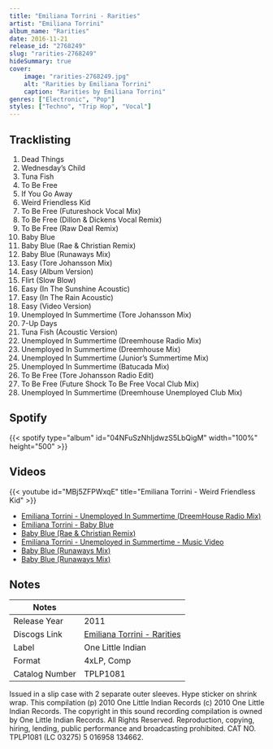 ```yaml
---
title: "Emiliana Torrini - Rarities"
artist: "Emiliana Torrini"
album_name: "Rarities"
date: 2016-11-21
release_id: "2768249"
slug: "rarities-2768249"
hideSummary: true
cover:
    image: "rarities-2768249.jpg"
    alt: "Rarities by Emiliana Torrini"
    caption: "Rarities by Emiliana Torrini"
genres: ["Electronic", "Pop"]
styles: ["Techno", "Trip Hop", "Vocal"]
---
```

## Tracklisting
1. Dead Things
2. Wednesday’s Child
3. Tuna Fish
4. To Be Free
5. If You Go Away
6. Weird Friendless Kid
7. To Be Free (Futureshock Vocal Mix)
8. To Be Free (Dillon & Dickens Vocal Remix)
9. To Be Free (Raw Deal Remix)
10. Baby Blue
11. Baby Blue (Rae & Christian Remix)
12. Baby Blue (Runaways Mix)
13. Easy (Tore Johansson Mix)
14. Easy (Album Version)
15. Flirt (Slow Blow)
16. Easy (In The Sunshine Acoustic)
17. Easy (In The Rain Acoustic)
18. Easy (Video Version)
19. Unemployed In Summertime (Tore Johansson Mix)
20. 7-Up Days
21. Tuna Fish (Acoustic Version)
22. Unemployed In Summertime (Dreemhouse Radio Mix)
23. Unemployed In Summertime (Dreemhouse Mix)
24. Unemployed In Summertime (Junior’s Summertime Mix)
25. Unemployed In Summertime (Batucada Mix)
26. To Be Free (Tore Johansson Radio Edit)
27. To Be Free (Future Shock To Be Free Vocal Club Mix)
28. Unemployed In Summertime (Dreemhouse Unemployed Club Mix)
## Spotify
{{< spotify type="album" id="04NFuSzNhIjdwzS5LbQigM" width="100%" height="500" >}}

## Videos
{{< youtube id="MBj5ZFPWxqE" title="Emiliana Torrini - Weird Friendless Kid" >}}
- [Emiliana Torrini - Unemployed In Summertime (DreemHouse Radio Mix)](https://www.youtube.com/watch?v=wsDWu4vC-eI)
- [Emiliana Torrini - Baby Blue](https://www.youtube.com/watch?v=TDnd5snrn1s)
- [Baby Blue (Rae & Christian Remix)](https://www.youtube.com/watch?v=ESrnf0rz05A)
- [Emilíana Torrini - Unemployed in Summertime - Music Video](https://www.youtube.com/watch?v=lDi_tJcCJP0)
- [Baby Blue (Runaways Mix)](https://www.youtube.com/watch?v=Qqvk2X3I88k)
- [Baby Blue (Runaways Mix)](https://www.youtube.com/watch?v=AJ7TTqZpuAA)

## Notes
| Notes          |             |
| ---------------| ----------- |
| Release Year   | 2011 |
| Discogs Link   | [Emiliana Torrini - Rarities](https://www.discogs.com/release/2768249-Emiliana-Torrini-Rarities) |
| Label          | One Little Indian |
| Format         | 4xLP, Comp |
| Catalog Number | TPLP1081 |

Issued in a slip case with 2 separate outer sleeves. Hype sticker on shrink wrap.  This compilation (p) 2010 One Little Indian Records (c) 2010 One Little Indian Records.  The copyright in this sound recording compilation is owned by One Little Indian Records. All Rights Reserved. Reproduction, copying, hiring, lending, public performance and broadcasting prohibited. CAT NO. TPLP1081 (LC 03275) 5 016958 134662. 
